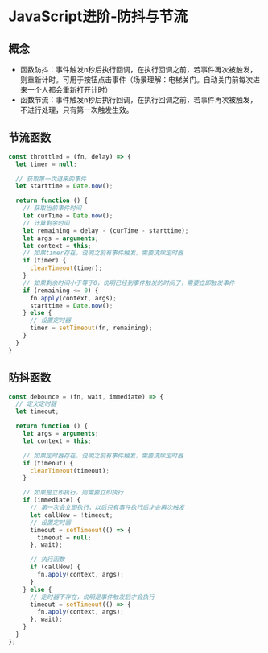 # JavaScript进阶-防抖与节流

## 概念

- 函数防抖：事件触发n秒后执行回调，在执行回调之前，若事件再次被触发，则重新计时。可用于按钮点击事件（场景理解：电梯关门。自动关门前每次进来一个人都会重新打开计时）
- 函数节流：事件触发n秒后执行回调，在执行回调之前，若事件再次被触发，不进行处理，只有第一次触发生效。

## 节流函数

```javascript
const throttled = (fn, delay) => {
  let timer = null;

  // 获取第一次进来的事件
  let starttime = Date.now();

  return function () {
    // 获取当前事件时间
    let curTime = Date.now();
    // 计算剩余时间
    let remaining = delay - (curTime - starttime);
    let args = arguments;
    let context = this;
    // 如果timer存在，说明之前有事件触发，需要清除定时器
    if (timer) {
      clearTimeout(timer);
    }
    // 如果剩余时间小于等于0，说明已经到事件触发的时间了，需要立即触发事件
    if (remaining <= 0) {
      fn.apply(context, args);
      starttime = Date.now();
    } else {
      // 设置定时器
      timer = setTimeout(fn, remaining);
    }
  }
}
```



## 防抖函数

```javascript
const debounce = (fn, wait, immediate) => {
  // 定义定时器
  let timeout;

  return function () {
    let args = arguments;
    let context = this;

    // 如果定时器存在，说明之前有事件触发，需要清除定时器
    if (timeout) {
      clearTimeout(timeout);
    }

    // 如果是立即执行，则需要立即执行
    if (immediate) {
      // 第一次会立即执行，以后只有事件执行后才会再次触发
      let callNow = !timeout;
      // 设置定时器
      timeout = setTimeout(() => {
        timeout = null;
      }, wait);

      // 执行函数
      if (callNow) {
        fn.apply(context, args);
      }
    } else {
      // 定时器不存在，说明是事件触发后才会执行
      timeout = setTimeout(() => {
        fn.apply(context, args);
      }, wait);
    }
  }
};
```

